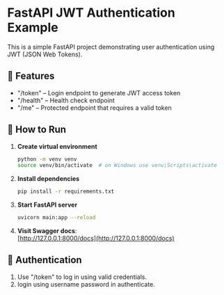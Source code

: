 # FastAPI JWT Authentication Example

This is a simple FastAPI project demonstrating user authentication using JWT (JSON Web Tokens).

## 🔧 Features

- "/token" – Login endpoint to generate JWT access token
- "/health" – Health check endpoint
- "/me" – Protected endpoint that requires a valid token

## 🚀 How to Run

1. **Create virtual environment**
    ```bash
    python -m venv venv
    source venv/bin/activate  # on Windows use venv\Scripts\activate
    

2. **Install dependencies**
    ```bash
    pip install -r requirements.txt
    

3. **Start FastAPI server**
    ```bash
    uvicorn main:app --reload
    

4. **Visit Swagger docs**:  
    [http://127.0.0.1:8000/docs](http://127.0.0.1:8000/docs)

## 🔐 Authentication

1. Use "/token" to log in using valid credentials.
2. login using username password in authenticate.
